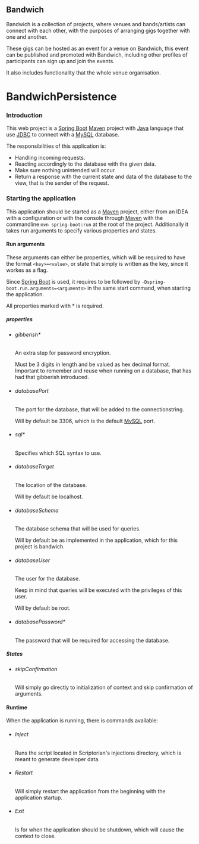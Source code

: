 ## Bandwich

Bandwich is a collection of projects, where venues and bands/artists can connect with each other,
with the purposes of arranging gigs together with one and another.

These gigs can be hosted as an event for a venue on Bandwich, this event can be published and promoted with Bandwich,
including other profiles of participants can sign up and join the events.

It also includes functionality that the whole venue organisation.

# BandwichPersistence

### Introduction
This web project is a [Spring Boot](https://github.com/spring-projects/spring-boot) [Maven](https://maven.apache.org/) project with [Java](https://www.oracle.com/java/technologies/) language that use [JDBC](https://www.baeldung.com/java-jdbc) to connect with a [MySQL](https://www.mysql.com/) database.

The responsibilities of this application is:

* Handling incoming requests.
* Reacting accordingly to the database with the given data.
* Make sure nothing unintended will occur.
* Return a response with the current state and data of the database to the view, that is the sender of the request.

### Starting the application
This application should be started as a [Maven](https://maven.apache.org/) project, either from an IDEA with a configuration or with the console through [Maven](https://maven.apache.org/) with the commandline ```mvn spring-boot:run``` at the root of the project.
Additionally it takes run arguments to specify various properties and states.

#### Run arguments

These arguments can either be properties, which will be required to have the format ``<key>=<value>``, or state that simply is written as the key, since it workes as a flag.

Since [Spring Boot](https://github.com/spring-projects/spring-boot) is used, it requires to be followed by ``-Dspring-boot.run.arguments=<arguments>`` in the same start command, when starting the application.

All properties marked with * is required.

##### properties

* ###### gibberish*
  An extra step for password encryption.
  
  Must be 3 digits in length and be valued as hex decimal format.
  Important to remember and reuse when running on a database, that has had that gibberish introduced.
* ###### databasePort
  The port for the database, that will be added to the connectionstring.

  Will by default be 3306, which is the default [MySQL](https://www.mysql.com/) port.
* ###### sql*
  Specifies which SQL syntax to use.
* ###### databaseTarget
  The location of the database.
  
  Will by default be localhost.
* ###### databaseSchema
  The database schema that will be used for queries.
  
  Will by default be as implemented in the application, which for this project is bandwich.
* ###### databaseUser
  The user for the database.

  Keep in mind that queries will be executed with the privileges of this user.

  Will by default be root.
* ###### databasePassword*
  The password that will be required for accessing the database.
  
##### States

* ###### skipConfirmation

  Will simply go directly to initialization of context and skip confirmation of arguments. 

#### Runtime
When the application is running, there is commands available:

* ###### Inject
  Runs the script located in Scriptorian's injections directory, which is meant to generate developer data.

* ###### Restart
  Will simply restart the application from the beginning with the application startup.

* ###### Exit
  Is for when the application should be shutdown, which will cause the context to close.